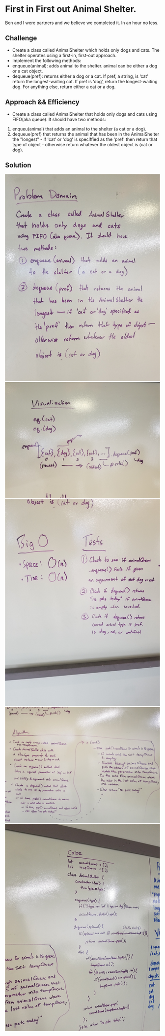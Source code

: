 # First in First out Animal Shelter.
Ben and I were partners and we believe we completed it. In an hour no less.

## Challenge
* Create a class called AnimalShelter which holds only dogs and cats. The shelter operates using a first-in, first-out approach.
* Implement the following methods:
* enqueue(animal): adds animal to the shelter. animal can be either a dog or a cat object.
* dequeue(pref): returns either a dog or a cat. If pref, a string, is ‘cat’ return the longest-waiting cat. If pref is ‘dog’, return the longest-waiting dog. For anything else, return either a cat or a dog.

## Approach && Efficiency 
* Create a class called AnimalShelter that holds only dogs and cats using FIFO(aka queue). It should have two methods:
1. enqueu(animal) that adds an animal to the shelter (a cat or a dog).
2. dequeue(pref) that returns the animal that has been in the AnimalShelter the "longest" - if 'cat' or 'dog' is speciffied as the 'pref' then return that type of object - otherwise return whatever the oldest object is (cat or dog).

## Solution
<img src="./20181030_140504.jpg">
<img src="./20181030_140510.jpg">
<img src="./20181030_140515.jpg">
<img src="./20181030_140525.jpg">
<img src="./20181030_140539.jpg">
